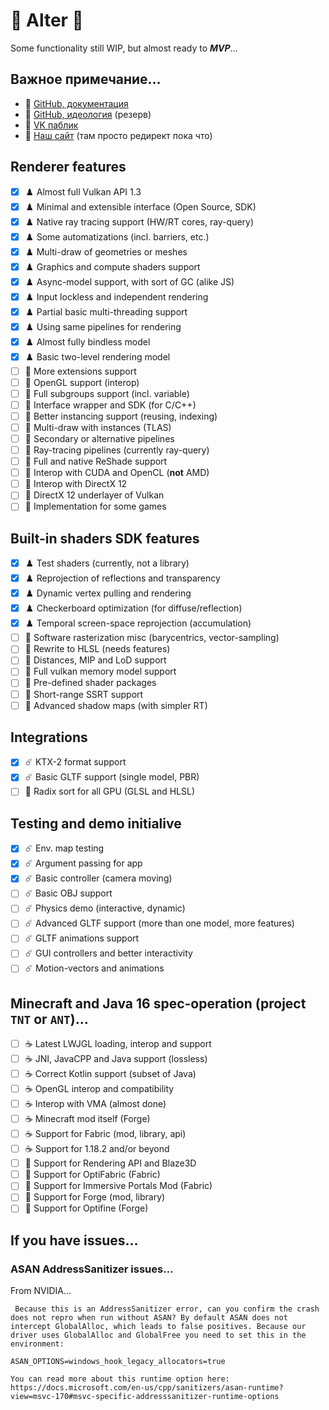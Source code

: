 # 🌋 Alter 🌋

Some functionality still WIP, but almost ready to ***MVP***…

## Важное примечание…

  - 👑 [GitHub, документация](https://github.com/helixd2s/about)
  - 🥀 [GitHub, идеология](https://github.com/helixd2s/core) (резерв)
  - 🥀 [VK паблик](https://vk.com/helixd2s)
  - 🥀 [Наш сайт](http://about.helixd2s.su/) (там просто редирект пока что)

## Renderer features

  - [x] ♟️ Almost full Vulkan API 1.3
  - [x] ♟️ Minimal and extensible interface (Open Source, SDK)
  - [x] ♟️ Native ray tracing support (HW/RT cores, ray-query)
  - [x] ♟️ Some automatizations (incl. barriers, etc.)
  - [x] ♟️ Multi-draw of geometries or meshes
  - [x] ♟️ Graphics and compute shaders support
  - [x] ♟️ Async-model support, with sort of GC (alike JS)
  - [x] ♟️ Input lockless and independent rendering
  - [x] ♟️ Partial basic multi-threading support
  - [x] ♟️ Using same pipelines for rendering
  - [x] ♟️ Almost fully bindless model
  - [x] ♟️ Basic two-level rendering model
  - [ ] 🧩 More extensions support
  - [ ] 🧩️ OpenGL support (interop)
  - [ ] 🧩 Full subgroups support (incl. variable)
  - [ ] 🧩 Interface wrapper and SDK (for C/C++)
  - [ ] 🧩 Better instancing support (reusing, indexing)
  - [ ] 🧩️ Multi-draw with instances (TLAS)
  - [ ] 🧩 Secondary or alternative pipelines
  - [ ] 🧩 Ray-tracing pipelines (currently ray-query)
  - [ ] 👑 Full and native ReShade support
  - [ ] 👑 Interop with CUDA and OpenCL (**not** AMD)
  - [ ] 👑 Interop with DirectX 12
  - [ ] 👑 DirectX 12 underlayer of Vulkan
  - [ ] 👑️ Implementation for some games

## Built-in shaders SDK features

  - [x] ♟️ Test shaders (currently, not a library)
  - [x] ♟️ Reprojection of reflections and transparency
  - [x] ♟️ Dynamic vertex pulling and rendering
  - [x] ♟️ Checkerboard optimization (for diffuse/reflection)
  - [x] ♟️ Temporal screen-space reprojection (accumulation)
  - [ ] 🧩 Software rasterization misc (barycentrics, vector-sampling)
  - [ ] 🧩 Rewrite to HLSL (needs features)
  - [ ] 🧩 Distances, MIP and LoD support
  - [ ] 🧩 Full vulkan memory model support
  - [ ] 🧩️ Pre-defined shader packages
  - [ ] 🧩 Short-range SSRT support
  - [ ] 🧩 Advanced shadow maps (with simpler RT)

## Integrations

  - [x] ☄️ KTX-2 format support
  - [x] ☄️ Basic GLTF support (single model, PBR)
  - [ ] 👑 Radix sort for all GPU (GLSL and HLSL)

## Testing and demo initialive 

  - [x] ☄️ Env. map testing
  - [x] ☄️ Argument passing for app
  - [x] ☄️ Basic controller (camera moving)
  - [ ] ☄️ Basic OBJ support
  - [ ] ☄️ Physics demo (interactive, dynamic)
  - [ ] ☄️ Advanced GLTF support (more than one model, more features)
  - [ ] ☄️ GLTF animations support
  - [ ] ☄️ GUI controllers and better interactivity
  - [ ] ☄️ Motion-vectors and animations
  
## Minecraft and Java 16 spec-operation (project `TNT` or `ANT`)…

  - [ ] ☕ Latest LWJGL loading, interop and support
  - [ ] ☕ JNI, JavaCPP and Java support (lossless)
  - [ ] ☕ Correct Kotlin support (subset of Java)
  - [ ] ☕ OpenGL interop and compatibility
  - [ ] ☕ Interop with VMA (almost done)
  - [ ] ☕ Minecraft mod itself (Forge)
  - [ ] ☕ Support for Fabric (mod, library, api)
  - [ ] ☕ Support for 1.18.2 and/or beyond
  - [ ] 👑 Support for Rendering API and Blaze3D
  - [ ] 👑 Support for OptiFabric (Fabric)
  - [ ] 👑 Support for Immersive Portals Mod (Fabric)
  - [ ] 👑 Support for Forge (mod, library)
  - [ ] 👑 Support for Optifine (Forge)

## If you have issues…

### ASAN AddressSanitizer issues…

  From NVIDIA…

  ```
   Because this is an AddressSanitizer error, can you confirm the crash does not repro when run without ASAN? By default ASAN does not intercept GlobalAlloc, which leads to false positives. Because our driver uses GlobalAlloc and GlobalFree you need to set this in the environment:

  ASAN_OPTIONS=windows_hook_legacy_allocators=true

  You can read more about this runtime option here: https://docs.microsoft.com/en-us/cpp/sanitizers/asan-runtime?view=msvc-170#msvc-specific-addresssanitizer-runtime-options
  ```
